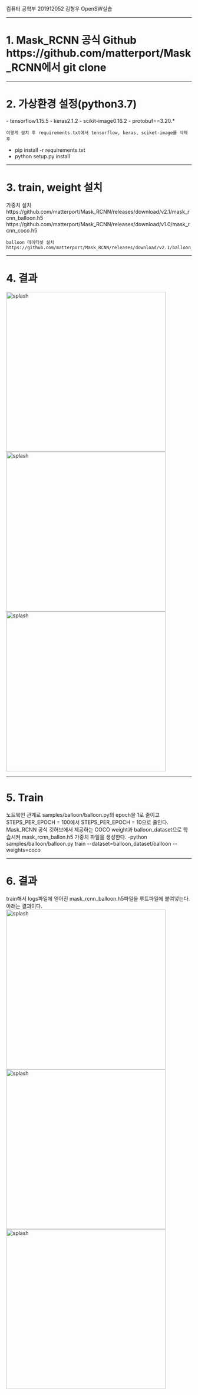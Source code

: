 컴퓨터 공학부 201912052 김형우 OpenSW실습
<hr>

<h1>1. Mask_RCNN 공식 Github https://github.com/matterport/Mask_RCNN에서 git clone</h1>

<hr>

<h1>2. 가상환경 설정(python3.7)</h1>
    - tensorflow1.15.5
    - keras2.1.2
    - scikit-image0.16.2
    - protobuf==3.20.*

    이렇게 설치 후 requirements.txt에서 tensorflow, keras, sciket-image를 삭제 후
   - pip install -r requirements.txt
   - python setup.py install

   <hr>


<h1>3. train, weight 설치</h1>
    가중치 설치
    https://github.com/matterport/Mask_RCNN/releases/download/v2.1/mask_rcnn_balloon.h5
    https://github.com/matterport/Mask_RCNN/releases/download/v1.0/mask_rcnn_coco.h5
    
    balloon 데이터셋 설치 https://github.com/matterport/Mask_RCNN/releases/download/v2.1/balloon_dataset.zip 

<hr>


<h1>4. 결과</h1>
     <img width="433" alt="splash" src="https://github.com/khw0015/openSW_1/samples/balloon/splash_20231126T140916.png"> <br>
     <img width="433" alt="splash" src="https://github.com/khw0015/openSW_1/samples/balloon/splash_20231126T141333.png"> <br>
     <img width="433" alt="splash" src="https://github.com/khw0015/openSW_1/samples/balloon/splash_20231126T141530.png"> <br>

<hr>

<h1>5. Train</h1>
    노트북인 관계로 samples/balloon/balloon.py의 epoch을 1로 줄이고 STEPS_PER_EPOCH = 100에서 STEPS_PER_EPOCH = 10으로 줄인다.
    Mask_RCNN 공식 깃허브에서 제공하는 COCO weight과 balloon_dataset으로 학습시켜 mask_rcnn_ballon.h5 가중치 파일을 생성한다.
        -python samples/balloon/balloon.py train --dataset=balloon_dataset/balloon --weights=coco

<hr>

<h1>6. 결과</h1>
    train해서 logs파일에 얻어진 mask_rcnn_balloon.h5파일을 루트파일에 붙여넣는다.
    아래는 결과이다.
    <img width="433" alt="splash" src="https://github.com/khw0015/openSW_1/samples/balloon/splash_20231126T174925.png"> <br>
     <img width="433" alt="splash" src="https://github.com/khw0015/openSW_1/samples/balloon/splash_20231126T175058.png"> <br>
     <img width="433" alt="splash" src="https://github.com/khw0015/openSW_1/samples/balloon/splash_20231126T175727.png"> <br>
   

